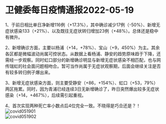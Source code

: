 # 卫健委每日疫情通报2022-05-19

1、于前日相比单日净新增116例（+17.3%），其中确诊减少17例（-50%）、新增无症状感染133（+21%）、以及既往无症状转归增加23例（+48%）。总体还是稳中有微升。

2、新增确诊方面，主要以杨浦（+14，+78%）、宝山（+9，450%）为主。其余各区都是微幅波动尚属可控状态。从数据上看杨浦、静安的趋势原味趋于下降，还需经一步观察。同时虹口部分的新增确诊明显与新增无症状感染不相匹配，也与网传瑞虹的社会面问题相吻合。暂可当作尚属于无症状观察期，后面会继续关注是否有较多转归例子爆出来。

3、新增无症状感染方面，则主要受静安（+86，+154%）、虹口（+53，79%）两区拖累。同时，因为青浦已经连续3日无新增确诊了，昨日突然爆出较多无症状感染（+14，+467%），后续需引起重视。

4、首次实现两种死亡率小数点后4位完全一致。不晓得是巧合还是？！  
<img decoding="async" src="https://i0.wp.com/s2.loli.net/2022/05/20/pkdusG2ZtoyVaD4.jpg?w=640&#038;ssl=1" alt="covid051901" data-recalc-dims="1" />  
<img decoding="async" src="https://i0.wp.com/s2.loli.net/2022/05/20/uY653PEOMn9yZKN.jpg?w=640&#038;ssl=1" alt="covid051902" data-recalc-dims="1" />
